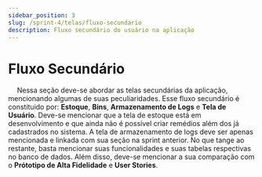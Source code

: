 ```yaml
---
sidebar_position: 3
slug: /sprint-4/telas/fluxo-secundario
description: Fluxo secundário do usuário na aplicação
---
```


# Fluxo Secundário

&emsp; Nessa seção deve-se abordar as telas secundárias da aplicação, mencionando algumas de suas peculiaridades. Esse fluxo secundário é constituido por: **Estoque**, **Bins**, **Armazenamento de Logs** e **Tela de Usuário**. Deve-se mencionar que a tela de estoque está em desenvolvimento e que ainda não é possível criar remédios além dos já cadastrados no sistema. A tela de armazenamento de logs deve ser apenas mencionada e linkada com sua seção na sprint anterior. No que tange ao restante, basta mencionar suas funcionalidades e suas tabelas respectivas no banco de dados. Além disso, deve-se mencionar a sua comparação com o **Prótotipo de Alta Fidelidade** e **User Stories**.


